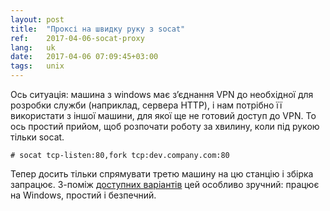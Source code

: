 ```yaml
---
layout: post
title:  "Проксі на швидку руку з socat"
ref:    2017-04-06-socat-proxy
lang:   uk
date:   2017-04-06 07:09:45+03:00
tags:   unix
---
```


Ось ситуація: машина з windows має з’єднання VPN до необхідної для розробки
служби (наприклад, сервера HTTP), і нам потрібно її використати з іншої машини,
для якої ще не готовий доступ до VPN. То ось простий прийом, щоб розпочати
роботу за хвилину, коли під рукою тільки socat.

```
# socat tcp-listen:80,fork tcp:dev.company.com:80
```

Тепер досить тільки спрямувати третю машину на цю станцію і збірка запрацює.
З-поміж [доступних
варіантів](https://www.google.com.ua/search?q=tcp+forwarding+unix) цей особливо
зручний: працює на Windows, простий і безпечний.
